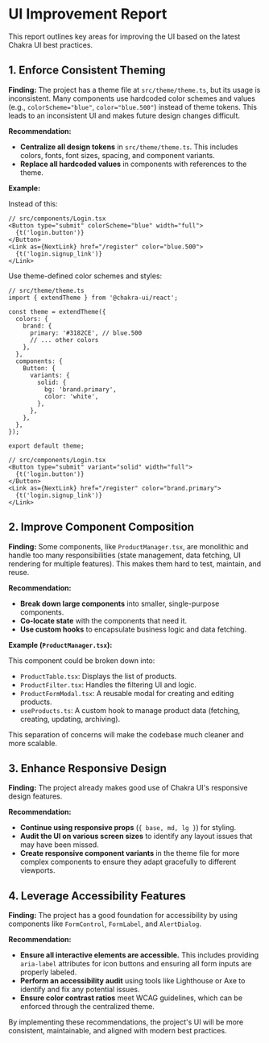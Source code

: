 # UI Improvement Report

This report outlines key areas for improving the UI based on the latest Chakra UI best practices.

## 1. Enforce Consistent Theming

**Finding:** The project has a theme file at `src/theme/theme.ts`, but its usage is inconsistent. Many components use hardcoded color schemes and values (e.g., `colorScheme="blue"`, `color="blue.500"`) instead of theme tokens. This leads to an inconsistent UI and makes future design changes difficult.

**Recommendation:**

*   **Centralize all design tokens** in `src/theme/theme.ts`. This includes colors, fonts, font sizes, spacing, and component variants.
*   **Replace all hardcoded values** in components with references to the theme.

**Example:**

Instead of this:

```tsx
// src/components/Login.tsx
<Button type="submit" colorScheme="blue" width="full">
  {t('login.button')}
</Button>
<Link as={NextLink} href="/register" color="blue.500">
  {t('login.signup_link')}
</Link>
```

Use theme-defined color schemes and styles:

```tsx
// src/theme/theme.ts
import { extendTheme } from '@chakra-ui/react';

const theme = extendTheme({
  colors: {
    brand: {
      primary: '#3182CE', // blue.500
      // ... other colors
    },
  },
  components: {
    Button: {
      variants: {
        solid: {
          bg: 'brand.primary',
          color: 'white',
        },
      },
    },
  },
});

export default theme;

// src/components/Login.tsx
<Button type="submit" variant="solid" width="full">
  {t('login.button')}
</Button>
<Link as={NextLink} href="/register" color="brand.primary">
  {t('login.signup_link')}
</Link>
```

## 2. Improve Component Composition

**Finding:** Some components, like `ProductManager.tsx`, are monolithic and handle too many responsibilities (state management, data fetching, UI rendering for multiple features). This makes them hard to test, maintain, and reuse.

**Recommendation:**

*   **Break down large components** into smaller, single-purpose components.
*   **Co-locate state** with the components that need it.
*   **Use custom hooks** to encapsulate business logic and data fetching.

**Example (`ProductManager.tsx`):**

This component could be broken down into:

*   `ProductTable.tsx`: Displays the list of products.
*   `ProductFilter.tsx`: Handles the filtering UI and logic.
*   `ProductFormModal.tsx`: A reusable modal for creating and editing products.
*   `useProducts.ts`: A custom hook to manage product data (fetching, creating, updating, archiving).

This separation of concerns will make the codebase much cleaner and more scalable.

## 3. Enhance Responsive Design

**Finding:** The project already makes good use of Chakra UI's responsive design features.

**Recommendation:**

*   **Continue using responsive props** (`{ base, md, lg }`) for styling.
*   **Audit the UI on various screen sizes** to identify any layout issues that may have been missed.
*   **Create responsive component variants** in the theme file for more complex components to ensure they adapt gracefully to different viewports.

## 4. Leverage Accessibility Features

**Finding:** The project has a good foundation for accessibility by using components like `FormControl`, `FormLabel`, and `AlertDialog`.

**Recommendation:**

*   **Ensure all interactive elements are accessible.** This includes providing `aria-label` attributes for icon buttons and ensuring all form inputs are properly labeled.
*   **Perform an accessibility audit** using tools like Lighthouse or Axe to identify and fix any potential issues.
*   **Ensure color contrast ratios** meet WCAG guidelines, which can be enforced through the centralized theme.

By implementing these recommendations, the project's UI will be more consistent, maintainable, and aligned with modern best practices.